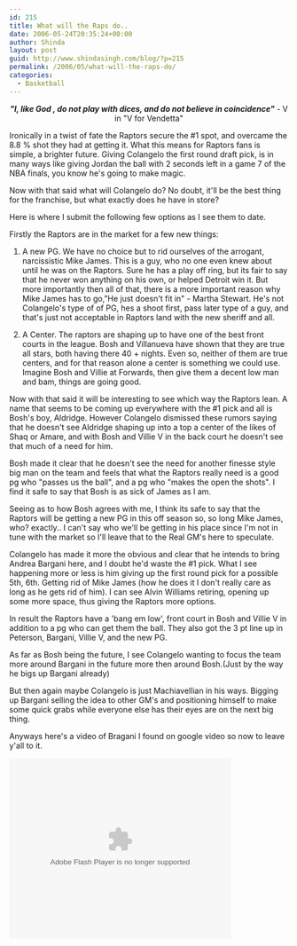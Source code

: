 ```yaml
---
id: 215
title: What will the Raps do..
date: 2006-05-24T20:35:24+00:00
author: Shinda
layout: post
guid: http://www.shindasingh.com/blog/?p=215
permalink: /2006/05/what-will-the-raps-do/
categories:
  - Basketball
---
```

<div align="center">
  <strong><em>"I, like God , do not play with dices, and do not believe in coincidence"</em></strong> - V in "V for Vendetta"
</div>

Ironically in a twist of fate the Raptors secure the #1 spot, and overcame the 8.8 % shot they had at getting it. What this means for Raptors fans is simple, a brighter future. Giving Colangelo the first round draft pick, is in many ways like giving Jordan the ball with 2 seconds left in a game 7 of the NBA finals, you know he's going to make magic.

Now with that said what will Colangelo do? No doubt, it'll be the best thing for the franchise, but what exactly does he have in store?

Here is where I submit the following few options as I see them to date.

Firstly the Raptors are in the market for a few new things:

1) A new PG. We have no choice but to rid ourselves of the arrogant, narcissistic Mike James. This is a guy, who no one even knew about until he was on the Raptors. Sure he has a play off ring, but its fair to say that he never won anything on his own, or helped Detroit win it. But more importantly then all of that, there is a more important reason why Mike James has to go,"He just doesn't fit in" - Martha Stewart. He's not Colangelo's type of of PG, hes a shoot first, pass later type of a guy, and that's just not acceptable in Raptors land with the new sheriff and all.

2) A Center. The raptors are shaping up to have one of the best front courts in the league. Bosh and Villanueva have shown that they are true all stars, both having there 40 + nights. Even so, neither of them are true centers, and for that reason alone a center is something we could use. Imagine Bosh and Villie at Forwards, then give them a decent low man and bam, things are going good.

Now with that said it will be interesting to see which way the Raptors lean. A name that seems to be coming up everywhere with the #1 pick and all is Bosh's boy, Aldridge. However Colangelo dismissed these rumors saying that he doesn't see Aldridge shaping up into a top a center of the likes of Shaq or Amare, and with Bosh and Villie V in the back court he doesn't see that much of a need for him.

Bosh made it clear that he doesn't see the need for another finesse style big man on the team and feels that what the Raptors really need is a good pg who "passes us the ball", and a pg who "makes the open the shots". I find it safe to say that Bosh is as sick of James as I am.

Seeing as to how Bosh agrees with me, I think its safe to say that the Raptors will be getting a new PG in this off season so, so long Mike James, who? exactly.. I can't say who we'll be getting in his place since I'm not in tune with the market so I'll leave that to the Real GM's here to speculate.

Colangelo has made it more the obvious and clear that he intends to bring Andrea Bargani here, and I doubt he'd waste the #1 pick. What I see happening more or less is him giving up the first round pick for a possible 5th, 6th. Getting rid of Mike James (how he does it I don't really care as long as he gets rid of him). I can see Alvin Williams retiring, opening up some more space, thus giving the Raptors more options.

In result the Raptors have a 'bang em low', front court in Bosh and Villie V in addition to a pg who can get them the ball. They also got the 3 pt line up in Peterson, Bargani, Villie V, and the new PG.

As far as Bosh being the future, I see Colangelo wanting to focus the team more around Bargani in the future more then around Bosh.(Just by the way he bigs up Bargani already)

But then again maybe Colangelo is just Machiavellian in his ways. Bigging up Bargani selling the idea to other GM's and positioning himself to make some quick grabs while everyone else has their eyes are on the next big thing.

Anyways here's a video of Bragani I found on google video so now to leave y'all to it.

<embed style="width:400px; height:326px;" id="VideoPlayback" align="middle" type="application/x-shockwave-flash" src="http://video.google.com/googleplayer.swf?videoUrl=http%3A%2F%2Fvp.video.google.com%2Fvideodownload%3Fversion%3D0%26secureurl%3DvwAAAG7ggqAHSiJjpW0D3w4aYTVlwsquTOa5iHDIbD7coY0546vv4S9ujwHorbcq20pqZlF36FRWm2gPUwaAzaG7KwxKOOqZ40S2dN23_SzGWtL-YEOnNQJ51sGXKC50MP8K1_ayDJHHBmJ_HlMo1F_JSZm4NsCuRGNi62FQsca37TCnplmcqJTyGfojomyv4nfgcgzV4NEdI26adNaGDAoZZ6m_wR_CjWY_lMDqWKOi1e0GhkUYT0K_SFTM0FXm8-1Xog%26sigh%3DFn5ilpchleuGD1nEMbblW9HiAtU%26begin%3D0%26len%3D41160%26docid%3D6131822744621417810&thumbnailUrl=http%3A%2F%2Fvideo.google.com%2FThumbnailServer%3Fapp%3Dvss%26contentid%3D90af9ef591f61bdb%26second%3D5%26itag%3Dw320%26urlcreated%3D1148519040%26sigh%3Dk_kJFQX04qi5pazlNC2_cnajufM&playerId=6131822744621417810" allowScriptAccess="sameDomain" quality="best" bgcolor="#ffffff" scale="noScale" wmode="window" salign="TL"  FlashVars="playerMode=embedded">
</embed>